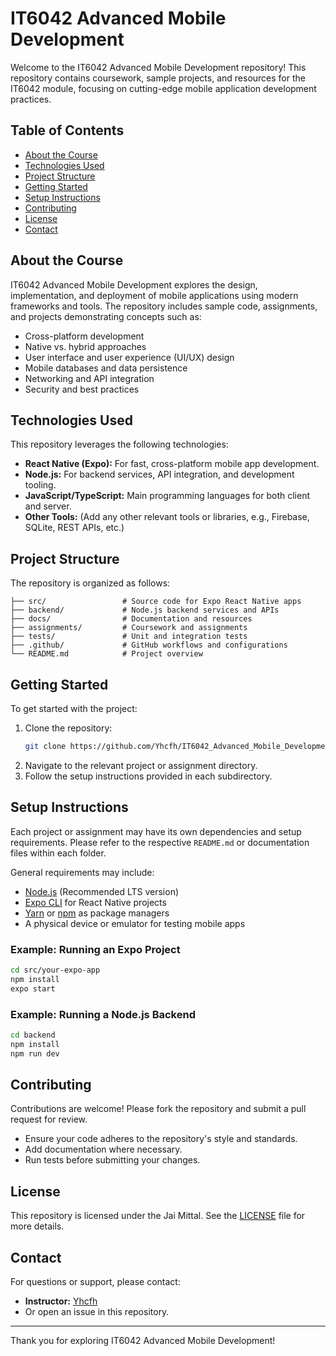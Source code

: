 # IT6042 Advanced Mobile Development

Welcome to the IT6042 Advanced Mobile Development repository! This repository contains coursework, sample projects, and resources for the IT6042 module, focusing on cutting-edge mobile application development practices.

## Table of Contents

- [About the Course](#about-the-course)
- [Technologies Used](#technologies-used)
- [Project Structure](#project-structure)
- [Getting Started](#getting-started)
- [Setup Instructions](#setup-instructions)
- [Contributing](#contributing)
- [License](#license)
- [Contact](#contact)

## About the Course

IT6042 Advanced Mobile Development explores the design, implementation, and deployment of mobile applications using modern frameworks and tools. The repository includes sample code, assignments, and projects demonstrating concepts such as:

- Cross-platform development
- Native vs. hybrid approaches
- User interface and user experience (UI/UX) design
- Mobile databases and data persistence
- Networking and API integration
- Security and best practices

## Technologies Used

This repository leverages the following technologies:

- **React Native (Expo):** For fast, cross-platform mobile app development.
- **Node.js:** For backend services, API integration, and development tooling.
- **JavaScript/TypeScript:** Main programming languages for both client and server.
- **Other Tools:** (Add any other relevant tools or libraries, e.g., Firebase, SQLite, REST APIs, etc.)

## Project Structure

The repository is organized as follows:

```
├── src/                 # Source code for Expo React Native apps
├── backend/             # Node.js backend services and APIs
├── docs/                # Documentation and resources
├── assignments/         # Coursework and assignments
├── tests/               # Unit and integration tests
├── .github/             # GitHub workflows and configurations
└── README.md            # Project overview
```

## Getting Started

To get started with the project:

1. Clone the repository:
    ```sh
    git clone https://github.com/Yhcfh/IT6042_Advanced_Mobile_Development.git
    ```
2. Navigate to the relevant project or assignment directory.
3. Follow the setup instructions provided in each subdirectory.

## Setup Instructions

Each project or assignment may have its own dependencies and setup requirements. Please refer to the respective `README.md` or documentation files within each folder.

General requirements may include:

- [Node.js](https://nodejs.org/) (Recommended LTS version)
- [Expo CLI](https://docs.expo.dev/get-started/installation/) for React Native projects
- [Yarn](https://yarnpkg.com/) or [npm](https://www.npmjs.com/) as package managers
- A physical device or emulator for testing mobile apps

### Example: Running an Expo Project

```sh
cd src/your-expo-app
npm install
expo start
```

### Example: Running a Node.js Backend

```sh
cd backend
npm install
npm run dev
```

## Contributing

Contributions are welcome! Please fork the repository and submit a pull request for review.

- Ensure your code adheres to the repository's style and standards.
- Add documentation where necessary.
- Run tests before submitting your changes.

## License

This repository is licensed under the Jai Mittal. See the [LICENSE](LICENSE) file for more details.

## Contact

For questions or support, please contact:

- **Instructor:** [Yhcfh](https://github.com/Yhcfh)
- Or open an issue in this repository.

---

Thank you for exploring IT6042 Advanced Mobile Development!
